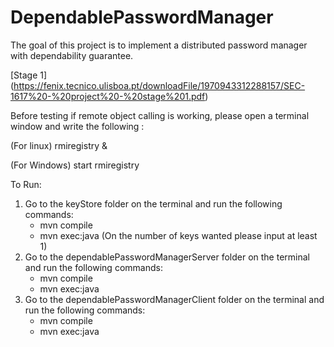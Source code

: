 # DependablePasswordManager
The goal of this project is to  implement a  distributed password manager with dependability guarantee.

[Stage 1] (https://fenix.tecnico.ulisboa.pt/downloadFile/1970943312288157/SEC-1617%20-%20project%20-%20stage%201.pdf)

Before testing if remote object calling is working, please open a terminal window and write the following :

(For linux)
rmiregistry &

(For Windows)
start rmiregistry 

To Run:

1) Go to the keyStore folder on the terminal and run the following commands:
      - mvn compile
      - mvn exec:java
      (On the number of keys wanted please input at least 1)
2) Go to the dependablePasswordManagerServer folder on the terminal and run the following commands:
      - mvn compile
      - mvn exec:java
3) Go to the dependablePasswordManagerClient folder on the terminal and run the following commands:
      - mvn compile
      - mvn exec:java
      
